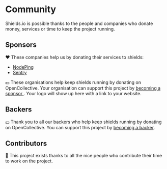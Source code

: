 # Community

Shields.io is possible thanks to the people and companies who donate money, services or time to keep the project running.

## Sponsors

❤️ These companies help us by donating their services to shields:

<ul>
    <li>
        <a href="https://nodeping.com/">
        NodePing
        </a>
    </li>
    <li>
        <a href="https://sentry.io/">
        Sentry
        </a>
    </li>
</ul>

💵 These organisations help keep shields running by donating on OpenCollective. Your organisation can support this project by <a href="https://opencollective.com/shields#sponsor">becoming a sponsor </a>. Your logo will show up here with a link to your website.

<p>
    <object data="https://opencollective.com/shields/sponsors.svg?avatarHeight=80&width=600" />
</p>

## Backers

💵 Thank you to all our backers who help keep shields running by donating on OpenCollective. You can support this project by <a href="https://opencollective.com/shields#backer">becoming a backer</a>.

<p>
    <object data="https://opencollective.com/shields/backers.svg?width=600" />
</p>

## Contributors

🙏 This project exists thanks to all the nice people who contribute their time to work on the project.

<p>
    <object data="https://opencollective.com/shields/contributors.svg?width=600" />
</p>

✨ Shields is helped by these companies which provide a free plan for their product or service:

<ul>
    <li>
        <a href="https://coveralls.io/">Coveralls</a>
    </li>
    <li>
        <a href="https://circleci.com/">CircleCI</a>
    </li>
    <li>
        <a href="https://www.cloudflare.com/">Cloudflare</a>
    </li>
    <li>
        <a href="https://discord.com/">Discord</a>
    </li>
    <li>
        <a href="https://github.com/">GitHub</a>
    </li>
    <li>
        <a href="https://lgtm.com/">LGTM</a>
    </li>
    <li>
        <a href="https://uptimerobot.com/">Uptime Robot</a>
    </li>
</ul>
